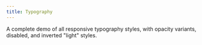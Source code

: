 ```yaml
---
title: Typography
---
```


A complete demo of all responsive typography styles, with opacity variants, disabled, and inverted "light" styles. 